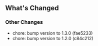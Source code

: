 ## What's Changed

### Other Changes
* chore: bump version to 1.3.0 (fae5233)
* chore: bump version to 1.2.0 (c84c212)

